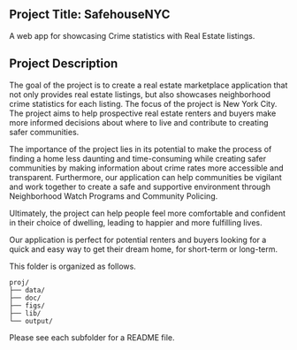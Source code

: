 ## Project Title: SafehouseNYC

A web app for showcasing Crime statistics with Real Estate listings.

## Project Description

The goal of the project is to create a real estate marketplace application that not only provides
real estate listings, but also showcases neighborhood crime statistics for each listing. The focus of
the project is New York City. The project aims to help prospective real estate renters and buyers
make more informed decisions about where to live and contribute to creating safer communities.

The importance of the project lies in its potential to make the process of finding a home less
daunting and time-consuming while creating safer communities by making information about
crime rates more accessible and transparent. Furthermore, our application can help communities
be vigilant and work together to create a safe and supportive environment through Neighborhood
Watch Programs and Community Policing.

Ultimately, the project can help people feel more comfortable and confident in their choice of
dwelling, leading to happier and more fulfilling lives.

Our application is perfect for potential renters and buyers looking for a quick and easy way to get
their dream home, for short-term or long-term.

This folder is organized as follows.

```
proj/
├── data/
├── doc/
├── figs/
├── lib/
└── output/
```

Please see each subfolder for a README file.
